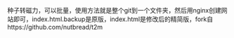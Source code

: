 种子转磁力，可以批量，使用方法就是整个git到一个文件夹，然后用nginx创建网站即可，index.html.backup是原版，index.html是修改后的精简版，fork自https://github.com/nutbread/t2m
